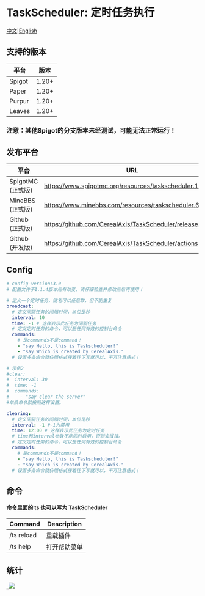 # TaskScheduler: 定时任务执行

[中文](README_CN.md)|[English](README.md)

## 支持的版本
| 平台     | 版本     |
|----------|---------|
| Spigot   | 1.20+    |
| Paper    | 1.20+    |
| Purpur   | 1.20+    |
| Leaves   | 1.20+    |

### 注意：其他Spigot的分支版本未经测试，可能无法正常运行！

## 发布平台
| 平台             |URL|
|----------------|---|
| SpigotMC (正式版) |https://www.spigotmc.org/resources/taskscheduler.115092/|
| MineBBS (正式版)  |https://www.minebbs.com/resources/taskscheduler.6088/|
| Github (正式版)   |https://github.com/CerealAxis/TaskScheduler/releases|
| Github (开发版)   |https://github.com/CerealAxis/TaskScheduler/actions|

## Config
```yml
# config-version:3.0
# 配置文件于1.1.4版本后有改变，请仔细检查并修改后后再使用！

# 定义一个定时任务，键名可以任意取，但不能重复
broadcast:
  # 定义间隔任务的间隔时间，单位是秒
  interval: 10
  time: -1 # 这样表示此任务为间隔任务
  # 定义定时任务的命令，可以是任何有效的控制台命令
  commands:
    # 是commands不是command！
    - "say Hello, this is Taskscheduler!"
    - "say Which is created by CerealAxis."
  # 设置多条命令就仿照格式接着往下写就可以，千万注意格式！

# 示例2
#clear:
#  interval: 30
#  time: -1
#  commands:
#    - "say clear the server"
#单条命令就按照这样设置。

clearing:
  # 定义间隔任务的间隔时间，单位是秒
  interval: -1 #-1为禁用
  time: 12:00 # 这样表示此任务为定时任务
  # time和interval参数不能同时启用，否则会报错。
  # 定义定时任务的命令，可以是任何有效的控制台命令
  commands:
    # 是commands不是command！
    - "say Hello, this is Taskscheduler!"
    - "say Which is created by CerealAxis."
  # 设置多条命令就仿照格式接着往下写就可以，千万注意格式！
```
## 命令

#### 命令里面的 **ts** 也可以写为 TaskScheduler

| Command       | Description |
|---------------|-------------|
| /ts reload    | 重载插件        |
| /ts help      | 打开帮助菜单      |

## 统计
[_![](https://bstats.org/signatures/bukkit/TaskScheduler.svg)](https://bstats.org/plugin/bukkit/TaskScheduler/20876)
